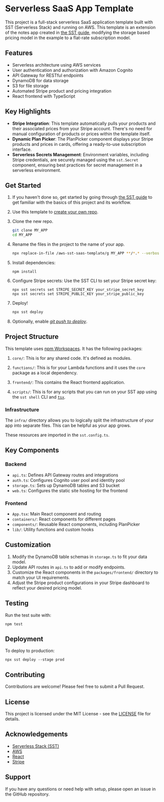 # Serverless SaaS App Template

This project is a full-stack serverless SaaS application template built with SST (Serverless Stack) and running on AWS. This template is an extension of the notes app created in [the SST guide](https://sst.dev/guide.html), modifying the storage based pricing model in the example to a flat-rate subscription model. 

## Features

- Serverless architecture using AWS services
- User authentication and authorization with Amazon Cognito
- API Gateway for RESTful endpoints
- DynamoDB for data storage
- S3 for file storage
- Automated Stripe product and pricing integration
- React frontend with TypeScript

## Key Highlights

- **Stripe Integration**: This template automatically pulls your products and their associated prices from your Stripe account. There's no need for manual configuration of products or prices within the template itself.
- **Dynamic Plan Picker**: The PlanPicker component displays your Stripe products and prices in cards, offering a ready-to-use subscription interface.
- **Serverless Secrets Management**: Environment variables, including Stripe credentials, are securely managed using the `sst.Secret` component, ensuring best practices for secret management in a serverless environment.

## Get Started

1. If you haven't done so, get started by going through [the SST guide](https://sst.dev/guide.html) to get familiar with the basics of this project and its workflow.

2. Use this template to [create your own repo](https://docs.github.com/en/repositories/creating-and-managing-repositories/creating-a-repository-from-a-template).

3. Clone the new repo.

   ```bash
   git clone MY_APP
   cd MY_APP
   ```

4. Rename the files in the project to the name of your app. 

   ```bash
   npx replace-in-file /aws-sst-saas-template/g MY_APP **/*.* --verbose
   ```

5. Install dependencies:
   ```
   npm install
   ```

6. Configure Stripe secrets:
   Use the SST CLI to set your Stripe secret key:
   ```
   npx sst secrets set STRIPE_SECRET_KEY your_stripe_secret_key
   npx sst secrets set STRIPE_PUBLIC_KEY your_stripe_public_key
   ```

7. Deploy!

   ```bash
   npx sst deploy
   ```

8. Optionally, enable [_git push to deploy_](https://ion.sst.dev/docs/console/#autodeploy).

## Project Structure

This template uses [npm Workspaces](https://docs.npmjs.com/cli/v8/using-npm/workspaces). It has the following packages:

1. `core/`: This is for any shared code. It's defined as modules.

2. `functions/`: This is for your Lambda functions and it uses the `core` package as a local dependency.

3. `frontend/`: This contains the React frontend application.

4. `scripts/`: This is for any scripts that you can run on your SST app using the `sst shell` CLI and [`tsx`](https://www.npmjs.com/package/tsx).

### Infrastructure

The `infra/` directory allows you to logically split the infrastructure of your app into separate files. This can be helpful as your app grows.

These resources are imported in the `sst.config.ts`.

## Key Components

### Backend

- `api.ts`: Defines API Gateway routes and integrations
- `auth.ts`: Configures Cognito user pool and identity pool
- `storage.ts`: Sets up DynamoDB tables and S3 bucket
- `web.ts`: Configures the static site hosting for the frontend

### Frontend

- `App.tsx`: Main React component and routing
- `containers/`: React components for different pages
- `components/`: Reusable React components, including PlanPicker
- `lib/`: Utility functions and custom hooks

## Customization

1. Modify the DynamoDB table schemas in `storage.ts` to fit your data model.
2. Update API routes in `api.ts` to add or modify endpoints.
3. Customize the React components in the `packages/frontend/` directory to match your UI requirements.
4. Adjust the Stripe product configurations in your Stripe dashboard to reflect your desired pricing model.

## Testing

Run the test suite with:
```
npm test
```

## Deployment

To deploy to production:
```
npx sst deploy --stage prod
```

## Contributing

Contributions are welcome! Please feel free to submit a Pull Request.

## License

This project is licensed under the MIT License - see the [LICENSE](LICENSE) file for details.

## Acknowledgements

- [Serverless Stack (SST)](https://serverless-stack.com/)
- [AWS](https://aws.amazon.com/)
- [React](https://reactjs.org/)
- [Stripe](https://stripe.com/)

## Support

If you have any questions or need help with setup, please open an issue in the GitHub repository.